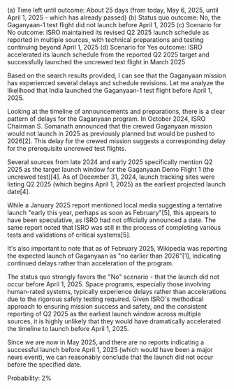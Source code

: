 (a) Time left until outcome: About 25 days (from today, May 6, 2025, until April 1, 2025 - which has already passed)
(b) Status quo outcome: No, the Gaganyaan-1 test flight did not launch before April 1, 2025
(c) Scenario for No outcome: ISRO maintained its revised Q2 2025 launch schedule as reported in multiple sources, with technical preparations and testing continuing beyond April 1, 2025
(d) Scenario for Yes outcome: ISRO accelerated its launch schedule from the reported Q2 2025 target and successfully launched the uncrewed test flight in March 2025

Based on the search results provided, I can see that the Gaganyaan mission has experienced several delays and schedule revisions. Let me analyze the likelihood that India launched the Gaganyaan-1 test flight before April 1, 2025.

Looking at the timeline of announcements and preparations, there is a clear pattern of delays for the Gaganyaan program. In October 2024, ISRO Chairman S. Somanath announced that the crewed Gaganyaan mission would not launch in 2025 as previously planned but would be pushed to 2026[2]. This delay for the crewed mission suggests a corresponding delay for the prerequisite uncrewed test flights.

Several sources from late 2024 and early 2025 specifically mention Q2 2025 as the target launch window for the Gaganyaan Demo Flight 1 (the uncrewed test)[4]. As of December 31, 2024, launch tracking sites were listing Q2 2025 (which begins April 1, 2025) as the earliest projected launch date[4].

While a January 2025 report mentioned local media suggesting a tentative launch "early this year, perhaps as soon as February"[5], this appears to have been speculative, as ISRO had not officially announced a date. The same report noted that ISRO was still in the process of completing various tests and validations of critical systems[5].

It's also important to note that as of February 2025, Wikipedia was reporting the expected launch of Gaganyaan as "no earlier than 2026"[1], indicating continued delays rather than acceleration of the program.

The status quo strongly favors the "No" scenario - that the launch did not occur before April 1, 2025. Space programs, especially those involving human-rated systems, typically experience delays rather than accelerations due to the rigorous safety testing required. Given ISRO's methodical approach to ensuring mission success and safety, and the consistent reporting of Q2 2025 as the earliest launch window across multiple sources, it is highly unlikely that they would have dramatically accelerated the timeline to launch before April 1, 2025.

Since we are now in May 2025, and there are no reports indicating a successful launch before April 1, 2025 (which would have been a major news event), we can reasonably conclude that the launch did not occur before the specified date.

Probability: 2%